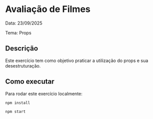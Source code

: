 # Avaliação de Filmes
Data: 23/09/2025

Tema: Props

## Descrição
Este exercício tem como objetivo praticar a utilização do props e sua desestruturação.

## Como executar
Para rodar este exercício localmente:

`npm install`

`npm start`